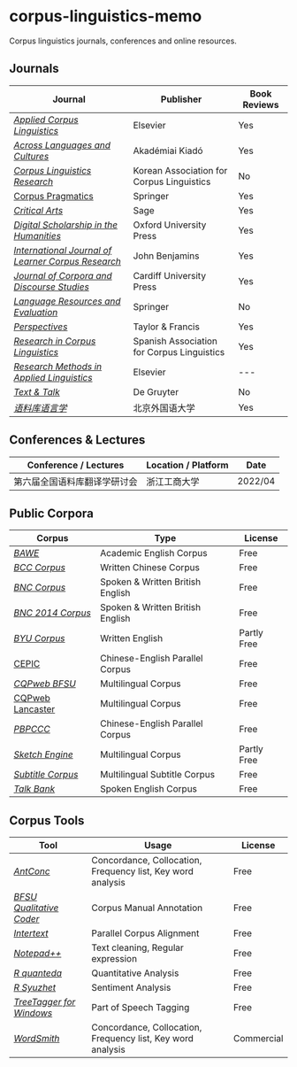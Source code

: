 # corpus-linguistics-memo
Corpus linguistics journals, conferences and online resources.

## Journals

| Journal                                                      | Publisher                                  | Book Reviews |
| ------------------------------------------------------------ | ------------------------------------------ | ------------ |
| [*Applied Corpus Linguistics*](https://www.journals.elsevier.com/applied-corpus-linguistics) | Elsevier                                   | Yes          |
| [*Across Languages and Cultures*](https://akjournals.com/view/journals/084/084-overview.xml) | Akadémiai Kiadó                            | Yes          |
| [*Corpus Linguistics Research*](http://www.kacl.or.kr/)      | Korean Association for Corpus Linguistics  | No           |
| [Corpus Pragmatics](https://www.springer.com/journal/41701/) | Springer                                   | Yes          |
| [*Critical Arts*](https://www.tandfonline.com/toc/rcrc20/current) | Sage                                       | Yes          |
| [*Digital Scholarship in the Humanities*](https://academic.oup.com/dsh) | Oxford University Press                    | Yes          |
| [*International Journal of Learner Corpus Research*](https://benjamins.com/catalog/ijlcr) | John Benjamins                             | Yes          |
| [*Journal of Corpora and Discourse Studies*](https://jcads.cardiffuniversitypress.org/) | Cardiff University Press                   | Yes          |
| [*Language Resources and Evaluation*](https://www.springer.com/journal/10579/) | Springer                                   | No           |
| [*Perspectives*](https://www.tandfonline.com/rmps20)         | Taylor & Francis                           | Yes          |
| [*Research in Corpus Linguistics*](https://ricl.aelinco.es/index.php/ricl) | Spanish Association for Corpus Linguistics | Yes          |
| [*Research Methods in Applied Linguistics*](https://www.journals.elsevier.com/research-methods-in-applied-linguistics) | Elsevier                                   | ---          |
| [*Text & Talk*](https://www.degruyter.com/journal/key/TEXT/html) | De Gruyter                                 | No           |
| [*语料库语言学*](http://ylyy.chinajournal.net.cn/wkg/WebPublication/index.aspx?mid=ylyy) | 北京外国语大学                             | Yes          |

## Conferences & Lectures

| Conference / Lectures        | Location / Platform | Date    |
| ---------------------------- | ------------------- | ------- |
| 第六届全国语料库翻译学研讨会 | 浙江工商大学        | 2022/04 |

## Public Corpora

| Corpus                                                       | Type                             | License     |
| ------------------------------------------------------------ | -------------------------------- | ----------- |
| [*BAWE*](https://www.coventry.ac.uk/research/research-directories/current-projects/2015/british-academic-written-english-corpus-bawe/) | Academic English Corpus          | Free        |
| [*BCC Corpus*](http://bcc.blcu.edu.cn/)                      | Written Chinese Corpus           | Free        |
| [*BNC Corpus*](https://ota.bodleian.ox.ac.uk/repository/xmlui/handle/20.500.12024/2554) | Spoken & Written British English | Free        |
| [*BNC 2014 Corpus*](http://corpora.lancs.ac.uk/bnc2014/)     | Spoken & Written British English | Free        |
| [*BYU Corpus*](https://www.english-corpora.org/)             | Written English                  | Partly Free |
| [CEPIC](https://digital.lib.hkbu.edu.hk/cepic)               | Chinese-English Parallel Corpus  | Free        |
| [*CQPweb BFSU*](http://114.251.154.212/cqp/)                 | Multilingual Corpus              | Free        |
| [CQPweb Lancaster](https://cqpweb.lancs.ac.uk)               | Multilingual Corpus              | Free        |
| [*PBPCCC*](http://corpus.usx.edu.cn/)                        | Chinese-English Parallel Corpus  | Free        |
| [*Sketch Engine*](https://www.sketchengine.eu/)              | Multilingual Corpus              | Partly Free |
| [*Subtitle Corpus*](https://opus.nlpl.eu/)                   | Multilingual Subtitle Corpus     | Free        |
| [*Talk Bank*](https://www.talkbank.org)                      | Spoken English Corpus            | Free        |

## Corpus Tools

| Tool                                                         | Usage                                                       | License    |
| ------------------------------------------------------------ | ----------------------------------------------------------- | ---------- |
| [*AntConc*](https://www.laurenceanthony.net/software/antconc/) | Concordance, Collocation, Frequency list, Key word analysis | Free       |
| [*BFSU Qualitative Coder*](http://corpus.bfsu.edu.cn/BFSU_Qualitative_Coder_1.2.zip) | Corpus Manual Annotation                                    | Free       |
| [*Intertext*](https://wanthalf.saga.cz/intertext)            | Parallel Corpus Alignment                                   | Free       |
| [*Notepad++*](https://notepad-plus-plus.org/)                | Text cleaning, Regular expression                           | Free       |
| [*R quanteda*](https://quanteda.io/)                         | Quantitative Analysis                                       | Free       |
| [*R Syuzhet*](Syuzhet)                                       | Sentiment Analysis                                          | Free       |
| [*TreeTagger for Windows*](http://corpus.bfsu.edu.cn/TreeTagger_Lite_English.zip) | Part of Speech Tagging                                      | Free       |
| [*WordSmith*](https://lexically.net/wordsmith/)              | Concordance, Collocation, Frequency list, Key word analysis | Commercial |
